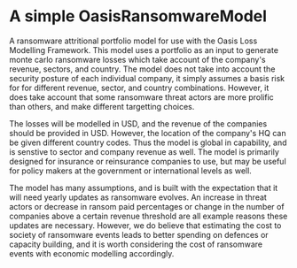 # A simple OasisRansomwareModel
A ransomware attritional portfolio model for use with the Oasis Loss Modelling Framework. This model uses a portfolio as an input to generate monte carlo ransomware losses which take account of the company's revenue, sectors, and country. The model does not take into account the security posture of each individual company, it simply assumes a basis risk for for different revenue, sector, and country combinations. However, it does take account that some ransomware threat actors are more prolific than others, and make different targetting choices. 

The losses will be modelled in USD, and the revenue of the companies should be provided in USD. However, the location of the company's HQ can be given different country codes. Thus the model is global in capability, and is senstive to sector and company revenue as well. The model is primarily designed for insurance or reinsurance companies to use, but may be useful for policy makers at the government or international levels as well. 

The model has many assumptions, and is built with the expectation that it will need yearly updates as ransomware evolves. An increase in threat actors or decrease in ransom paid percentages or change in the number of companies above a certain revenue threshold are all example reasons these updates are necessary. However, we do believe that estimating the cost to society of ransomware events leads to better spending on defences or capacity building, and it is worth considering the cost of ransomware events with economic modelling accordingly.
